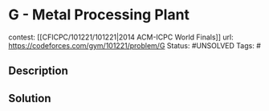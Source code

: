 # G - Metal Processing Plant

contest: [[CFICPC/101221/101221|2014 ACM-ICPC World Finals]]
url: https://codeforces.com/gym/101221/problem/G
Status: #UNSOLVED
Tags: #

## Description

## Solution


